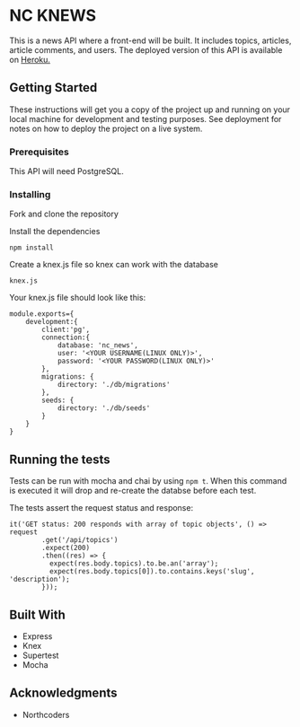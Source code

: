 # NC KNEWS

This is a news API where a front-end will be built. It includes topics, articles, article comments, and users. The deployed version of this API is available on <a href="https://l-w-news.herokuapp.com/api">Heroku.</a>

## Getting Started

These instructions will get you a copy of the project up and running on your local machine for development and testing purposes. See deployment for notes on how to deploy the project on a live system.

### Prerequisites

This API will need PostgreSQL.

### Installing

Fork and clone the repository

Install the dependencies

```
npm install
```

Create a knex.js file so knex can work with the database

```
knex.js
```

Your knex.js file should look like this:

```
module.exports={
    development:{
        client:'pg',
        connection:{
            database: 'nc_news',
            user: '<YOUR USERNAME(LINUX ONLY)>',
            password: '<YOUR PASSWORD(LINUX ONLY)>'
        },
        migrations: {
            directory: './db/migrations'
        },
        seeds: {
            directory: './db/seeds'
        }
    }
}
```

## Running the tests

Tests can be run with mocha and chai by using `npm t`. When this command is executed it will drop and re-create the databse before each test.

The tests assert the request status and response:

```
it('GET status: 200 responds with array of topic objects', () => request
        .get('/api/topics')
        .expect(200)
        .then((res) => {
          expect(res.body.topics).to.be.an('array');
          expect(res.body.topics[0]).to.contains.keys('slug', 'description');
        }));
```

## Built With

- Express
- Knex
- Supertest
- Mocha

## Acknowledgments

- Northcoders
